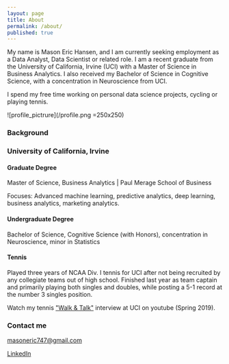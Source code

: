 ```yaml
---
layout: page
title: About
permalink: /about/
published: true
---
```

My name is Mason Eric Hansen, and I am currently seeking employment as a Data Analyst, Data Scientist or related role. I am a recent graduate from the University of California, Irvine (UCI) with a Master of Science in Business Analytics. I also received my Bachelor of Science in Cognitive Science, with a concentration in Neuroscience from UCI. 

I spend my free time working on personal data science projects, cycling or playing tennis.

![profile_pictrure](/profile.png =250x250)


### Background

### University of California, Irvine
#### Graduate Degree
Master of Science, Business Analytics | Paul Merage School of Business

Focuses: Advanced machine learning, predictive analytics, deep learning, business analytics, marketing analytics.

#### Undergraduate Degree
Bachelor of Science, Cognitive Science (with Honors), concentration in Neuroscience, minor in Statistics

#### Tennis
Played three years of NCAA Div. I tennis for UCI after not being recruited by any collegiate teams out of high school. Finished last year as team captain and primarily playing both singles and doubles, while posting a 5-1 record at the number 3 singles position. 

Watch my tennis ["Walk & Talk"](https://www.youtube.com/watch?v=qkfzuhf91E8) interview at UCI on youtube (Spring 2019).


### Contact me

[masoneric747@gmail.com](mailto:masoneric747@gmail.com)

[LinkedIn](https://www.linkedin.com/in/masonhansen747/)
